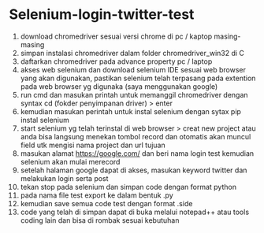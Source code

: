 # Selenium-login-twitter-test
1. download chromedriver sesuai versi chrome di pc / kaptop masing-masing
2. simpan instalasi chromedriver dalam folder chromedriver_win32 di C
3. daftarkan chromedriver pada advance property pc / laptop
4. akses web selenium dan download selenium IDE sesuai web browser yang akan digunakan, pastikan selenium telah terpasang pada extention pada web browser yg digunaka (saya menggunakan google)
5. run cmd dan masukan printah untuk memanggil chromedriver dengan syntax cd (fokder penyimpanan driver) > enter
6. kemudian masukan perintah untuk instal selenium dengan sytax pip instal selenium
7. start selenium yg telah terinstal di web browser > creat new project atau anda bisa langsung menekan tombol record dan otomatis akan muncul field utk mengisi nama project dan url tujuan
8. masukan alamat https://google.com/ dan beri nama login test kemudian selenium akan mulai merecord
9. setelah halaman google dapat di akses, masukan keyword twitter dan melakukan login serta post 
10. tekan stop pada selenium dan simpan code dengan format python
11. pada nama file test export ke dalam bentuk .py
12. kemudian save semua code test dengan format .side
13. code yang telah di simpan dapat di buka melalui notepad++ atau tools coding lain dan bisa di rombak sesuai kebutuhan
